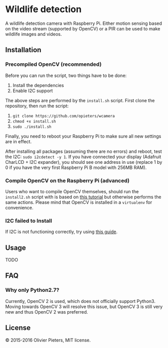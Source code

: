 Wildlife detection
==================

A wildlife detection camera with Raspberry Pi. Either motion sensing based on the video stream (supported by OpenCV) or a PIR can be used to make wildlife images and videos.

Installation
------------

### Precompiled OpenCV (recommended)

Before you can run the script, two things have to be done:

1. Install the dependencies
2. Enable I2C support

The above steps are performed by the `install.sh` script. First clone the repository, then run the script:

1. `git clone https://github.com/opieters/wcamera`
1. `chmod +x install.sh`
2. `sudo ./install.sh`

Finally, you need to reboot your Raspberry Pi to make sure all new settings are in effect.

After installing all packages (assuming there are no errors) and reboot, test the I2C: `sudo i2cdetect -y 1`. If you have connected your display (Adafruit CharLCD + I2C expander), you should see one address in use (replace 1 by 0 if you have the very first Raspberry Pi B model with 256MB RAM).

### Compile OpenCV on the Raspberry Pi (advanced)

Users who want to compile OpenCV themselves, should run the `install2.sh` script with is based on [this tutorial](http://www.pyimagesearch.com/2015/02/23/install-opencv-and-python-on-your-raspberry-pi-2-and-b/) but otherwise performs the same actions. Please mind that OpenCV is installed in a `virtualenv` for convenience.

### I2C failed to Install

If I2C is not functioning correctly, try using [this guide](https://learn.adafruit.com/adafruits-raspberry-pi-lesson-4-gpio-setup/configuring-i2c).

Usage
-----

TODO

FAQ
---

### Why only Python2.7?

Currently, OpenCV 2 is used, which does not officially support Python3. Moving towards OpenCV 3 will resolve this issue, but OpenCV 3 is still very new and thus OpenCV 2 was preferred.

License
-------

© 2015-2016 Olivier Pieters, MIT license.
